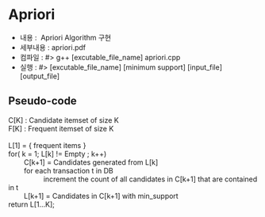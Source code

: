 # Apriori

  * 내용      :  Apriori Algorithm 구현
  * 세부내용  : apriori.pdf 
  * 컴파일   : #> g++ [excutable_file_name] apriori.cpp 
  * 실행     : #> [excutable_file_name] [minimum support] [input_file] [output_file] 
  
## Pseudo-code
  C[K] : Candidate itemset of size K </br>
  F[K] : Frequent itemset of size K </br></br>
  L[1] = { frequent items } </br>
  for( k = 1; L[k] != Empty ; k++) </br>
  &nbsp;&nbsp;&nbsp;&nbsp;&nbsp;&nbsp;&nbsp;&nbsp;C[k+1] = Candidates generated from L[k]</br>
  &nbsp;&nbsp;&nbsp;&nbsp;&nbsp;&nbsp;&nbsp;&nbsp;for each transaction t in DB</br>
  &nbsp;&nbsp;&nbsp;&nbsp;&nbsp;&nbsp;&nbsp;&nbsp; &nbsp;&nbsp;&nbsp;&nbsp;&nbsp;&nbsp;&nbsp;&nbsp;
  increment the count of all candidates in C[k+1] that are contained in t </br>
   &nbsp;&nbsp;&nbsp;&nbsp;&nbsp;&nbsp;&nbsp;&nbsp;L[k+1] = Candidates in C[k+1] with min_support </br>
  return L[1...K];
  
